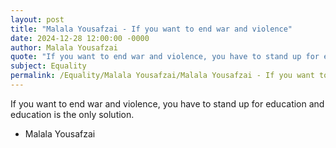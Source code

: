 ```yaml
---
layout: post
title: "Malala Yousafzai - If you want to end war and violence"
date: 2024-12-28 12:00:00 -0000
author: Malala Yousafzai
quote: "If you want to end war and violence, you have to stand up for education and education is the only solution."
subject: Equality
permalink: /Equality/Malala Yousafzai/Malala Yousafzai - If you want to end war and violence
---
```


If you want to end war and violence, you have to stand up for education and education is the only solution.

- Malala Yousafzai
